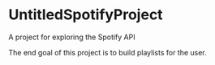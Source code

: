 # UntitledSpotifyProject
A project for exploring the Spotify API

The end goal of this project is to build playlists for the user.

